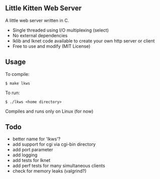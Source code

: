 ## Little Kitten Web Server

A little web server written in C.

- Single threaded using I/O multiplexing (select)
- No external dependencies
- lklib and lknet code available to create your own http server or client
- Free to use and modify (MIT License)

## Usage

To compile:

    $ make lkws

To run:

    $ ./lkws <home directory>

Compiles and runs only on Linux (for now)

## Todo

- better name for 'lkws'?
- add support for cgi via cgi-bin directory
- add port parameter
- add logging
- add tests for lknet
- add perf tests for many simultaneous clients
- check for memory leaks (valgrind?)

